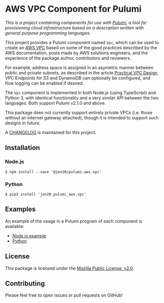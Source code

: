 # AWS VPC Component for Pulumi

_This is a project containing components for use with [Pulumi][pulumi], a tool for provisioning cloud infrastructure
based on a description written with general purpose programming languages._

This project provides a Pulumi component named `Vpc`, which can be used to create an [AWS VPC][vpc] based on some of the
good practices described by the AWS documentation, posts made by AWS solutions engineers, and the experience of the
package author, contributors and reviewers.

For example, address space is assigned in an asymetric manner between public and private subnets, as described in the
article [Practical VPC Design][practicalvpcdesign]. VPC Endpoints for S3 and DynamoDB can optionally be configured, and
flow logging can be enabled if desired.

The `Vpc` component is implemented in both Node.js (using TypeScript) and Python 3, with identical functionality and a
very similar API between the two languages. Both support Pulumi v2.1.0 and above.

This package does not currently support entirely private VPCs (i.e. those without an internet gateway attached), though
it is intended to support such designs in future.

A [CHANGELOG][changelog] is maintained for this project.

## Installation

### Node.js

```shell
$ npm install --save '@jen20/pulumi-aws-vpc'
```

### Python

```shell
$ pip3 install 'jen20_pulumi_aws_vpc'
```

## Examples

An example of the usage in a Pulumi program of each component is available:

- [Node.js example][example-node]
- [Python][example-python]

## License

This package is licensed under the [Mozilla Public License, v2.0][mpl2].

## Contributing

Please feel free to open issues or pull requests on GitHub!

[pulumi]: https://pulumi.io
[vpc]: https://aws.amazon.com/answers/networking/aws-single-vpc-design/
[practicalvpcdesign]: https://medium.com/aws-activate-startup-blog/practical-vpc-design-8412e1a18dcc
[pulumipreview]: https://pulumi.io/reference/cli/pulumi_preview.html
[mpl2]: https://www.mozilla.org/en-US/MPL/2.0/
[changelog]: https://github.com/jen20/pulumi-aws-vpc/blob/master/CHANGELOG.md
[example-node]: https://github.com/jen20/pulumi-aws-vpc/tree/master/examples/nodejs
[example-python]: https://github.com/jen20/pulumi-aws-vpc/tree/master/examples/python
